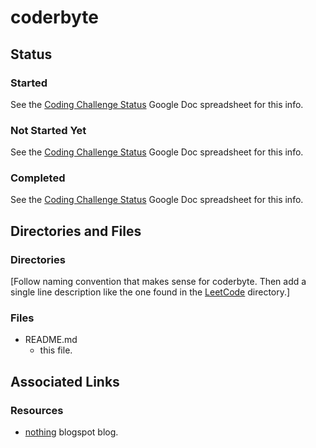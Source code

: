 # coderbyte

## Status

### Started

See the [Coding Challenge Status](https://docs.google.com/spreadsheets/d/10YrY8K-pfzFaiObyjOPFbDnwkBQdjMw7VCdLe7lx2tQ/edit#gid=0) Google Doc spreadsheet for this info.

### Not Started Yet

See the [Coding Challenge Status](https://docs.google.com/spreadsheets/d/10YrY8K-pfzFaiObyjOPFbDnwkBQdjMw7VCdLe7lx2tQ/edit#gid=0) Google Doc spreadsheet for this info.

### Completed

See the [Coding Challenge Status](https://docs.google.com/spreadsheets/d/10YrY8K-pfzFaiObyjOPFbDnwkBQdjMw7VCdLe7lx2tQ/edit#gid=0) Google Doc spreadsheet for this info.

## Directories and Files

### Directories

[Follow naming convention that makes sense for coderbyte. Then add a single line description like the one found in the [LeetCode](https://github.com/JamieBort/LearningDirectory/tree/master/JavaScript/CodingChallenges/LeetCode) directory.]

### Files

- README.md
  - this file.

## Associated Links

### Resources

- [nothing]() blogspot blog.
